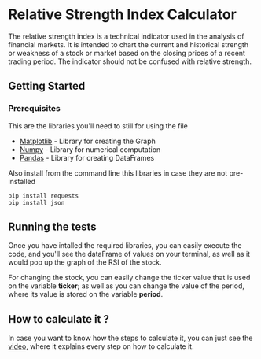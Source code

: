 # Relative Strength Index Calculator
The relative strength index is a technical indicator used in the analysis of financial markets. It is intended to chart the current and historical strength or weakness of a stock or market based on the closing prices of a recent trading period. The indicator should not be confused with relative strength.
## Getting Started
### Prerequisites

This are the libraries you'll need to still for using the file
* [Matplotlib](https://problemsolvingwithpython.com/06-Plotting-with-Matplotlib/06.02-Installing%20Matplotlib/) - Library for creating the Graph
* [Numpy](https://problemsolvingwithpython.com/05-NumPy-and-Arrays/05.02-Installing-NumPy/) - Library for numerical computation
* [Pandas](https://pandas.pydata.org/pandas-docs/stable/getting_started/install.html) - Library for creating DataFrames

Also install from the command line this libraries in case they are not pre-installed

```
pip install requests
pip install json
```
## Running the tests

Once you have intalled the required libraries, you can easily execute the code, and you'll see the dataFrame of values on your terminal, as well as it would pop up the graph of the RSI of the stock.

For changing the stock, you can easily change the ticker value that is used on the variable **ticker**; as well as you can change the value of the period, where its value is stored on the variable **period**.

## How to calculate it ?
In case you want to know how the steps to calculate it, you can just see the [video](https://www.youtube.com/watch?v=Dt0KQg52c6c), where it explains every step on how to calculate it. 
